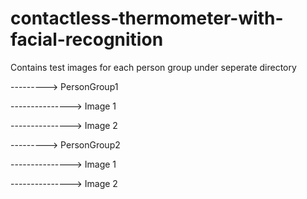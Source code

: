 # contactless-thermometer-with-facial-recognition

Contains test images for each person group under seperate directory

---------> PersonGroup1

---------------> Image 1

---------------> Image 2

---------> PersonGroup2

---------------> Image 1

---------------> Image 2
